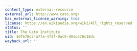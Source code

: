 ```yaml
---
content_type: external-resource
external_url: http://www.cato.org/
has_external_license_warning: true
license: https://en.wikipedia.org/wiki/All_rights_reserved
status: ''
title: The Cato Institute
uid: 10f678c2-a77a-4f3f-9ac9-d01ca78c18dc
wayback_url: ''
---
```

